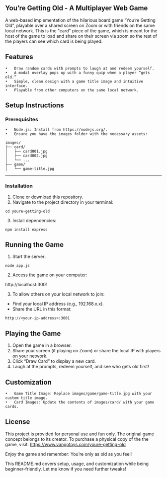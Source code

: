 ## You’re Getting Old - A Multiplayer Web Game

A web-based implementation of the hilarious board game “You’re Getting Old”, playable over a shared screen on Zoom or with friends on the same local network. This is the "card" piece of the game, which is meant for the host of the game to load and share on their screen via zoom so the rest of the players can see which card is being played. 

## Features
	•	Draw random cards with prompts to laugh at and redeem yourself.
	•	A modal overlay pops up with a funny quip when a player “gets old.”
	•	Simple, clean design with a game title image and intuitive interface.
	•	Playable from other computers on the same local network.

## Setup Instructions

### Prerequisites
	•	Node.js: Install from https://nodejs.org/.
	•	Ensure you have the images folder with the necessary assets:

```
images/
├── card/
│   ├── card001.jpg
│   ├── card002.jpg
│   └── ...
├── game/
│   └── game-title.jpg
```

---

### Installation

1. Clone or download this repository.
2. Navigate to the project directory in your terminal:

```
cd youre-getting-old
```

3. Install dependencies:

```
npm install express
```

## Running the Game
1. Start the server:

```
node app.js
```

2. Access the game on your computer:

http://localhost:3001


3. To allow others on your local network to join:
 - Find your local IP address (e.g., 192.168.x.x).
 - Share the URL in this format:

```
http://<your-ip-address>:3001
```

## Playing the Game
1.	Open the game in a browser.
1.	Share your screen (if playing on Zoom) or share the local IP with players on your network.
1.	Click “Draw Card” to display a new card.
1.	Laugh at the prompts, redeem yourself, and see who gets old first!

## Customization
	•	Game Title Image: Replace images/game/game-title.jpg with your custom title image.
	•	Card Images: Update the contents of images/card/ with your game cards.

## License

This project is provided for personal use and fun only. The original game concept belongs to its creator. To purchase a physical copy of the the game, visit: https://www.vangotoys.com/youre-getting-old

Enjoy the game and remember: You’re only as old as you feel!

This README.md covers setup, usage, and customization while being beginner-friendly. Let me know if you need further tweaks!